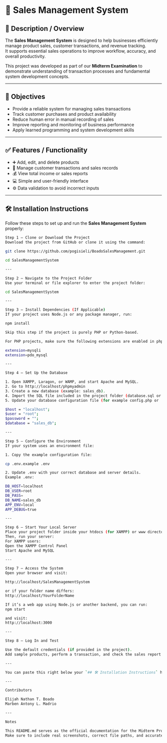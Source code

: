 # 🧾 Sales Management System

## 📖 Description / Overview
The **Sales Management System** is designed to help businesses efficiently manage product sales, customer transactions, and revenue tracking.  
It supports essential sales operations to improve workflow, accuracy, and overall productivity.  

This project was developed as part of our **Midterm Examination** to demonstrate understanding of transaction processes and fundamental system development concepts.

---

## 🎯 Objectives
- Provide a reliable system for managing sales transactions  
- Track customer purchases and product availability  
- Reduce human error in manual recording of sales  
- Improve reporting and monitoring of business performance  
- Apply learned programming and system development skills  

---

## ✅ Features / Functionality
- ➕ Add, edit, and delete products  
- 🧾 Manage customer transactions and sales records  
- 💰 View total income or sales reports  
- 💻 Simple and user-friendly interface  
- ⚙️ Data validation to avoid incorrect inputs  

---

## 🛠 Installation Instructions

Follow these steps to set up and run the **Sales Management System** properly:

```bash
Step 1 — Clone or Download the Project
Download the project from GitHub or clone it using the command:

git clone https://github.com/pogisieli/BoadoSalesManagement.git

cd SalesManagementSystem

---

Step 2 — Navigate to the Project Folder
Use your terminal or file explorer to enter the project folder:

cd SalesManagementSystem

---

Step 3 — Install Dependencies (If Applicable)
If your project uses Node.js or any package manager, run:

npm install

Skip this step if the project is purely PHP or Python-based.

For PHP projects, make sure the following extensions are enabled in php.ini:

extension=mysqli
extension=pdo_mysql

---

Step 4 — Set Up the Database

1. Open XAMPP, Laragon, or WAMP, and start Apache and MySQL.
2. Go to http://localhost/phpmyadmin
3. Create a new database (example: sales_db).
4. Import the SQL file included in the project folder (database.sql or similar).
5. Update your database configuration file (for example config.php or .env) with your local credentials:

$host = "localhost";
$user = "root";
$password = "";
$database = "sales_db";

---

Step 5 — Configure the Environment
If your system uses an environment file:

1. Copy the example configuration file:

cp .env.example .env

2. Update .env with your correct database and server details.
Example .env:

DB_HOST=localhost
DB_USER=root
DB_PASS=
DB_NAME=sales_db
APP_ENV=local
APP_DEBUG=true

---

Step 6 — Start Your Local Server
Place your project folder inside your htdocs (for XAMPP) or www directory (for WAMP).
Then, run your server:
For XAMPP users:
Open the XAMPP Control Panel
Start Apache and MySQL

---

Step 7 — Access the System
Open your browser and visit:

http://localhost/SalesManagementSystem

or if your folder name differs:
http://localhost/YourFolderName

If it’s a web app using Node.js or another backend, you can run:
npm start

and visit:
http://localhost:3000

---

Step 8 — Log In and Test

Use the default credentials (if provided in the project).
Add sample products, perform a transaction, and check the sales report to verify everything works.

---

You can paste this right below your `## 🛠 Installation Instructions` heading — it’s fully formatted and Markdown-ready ✅

---

Contributors

Elijah Nathan T. Boado
Marben Antony L. Madrio

---

Notes

This README.md serves as the official documentation for the Midterm Project.
Make sure to include real screenshots, correct file paths, and accurate setup instructions before submission.
